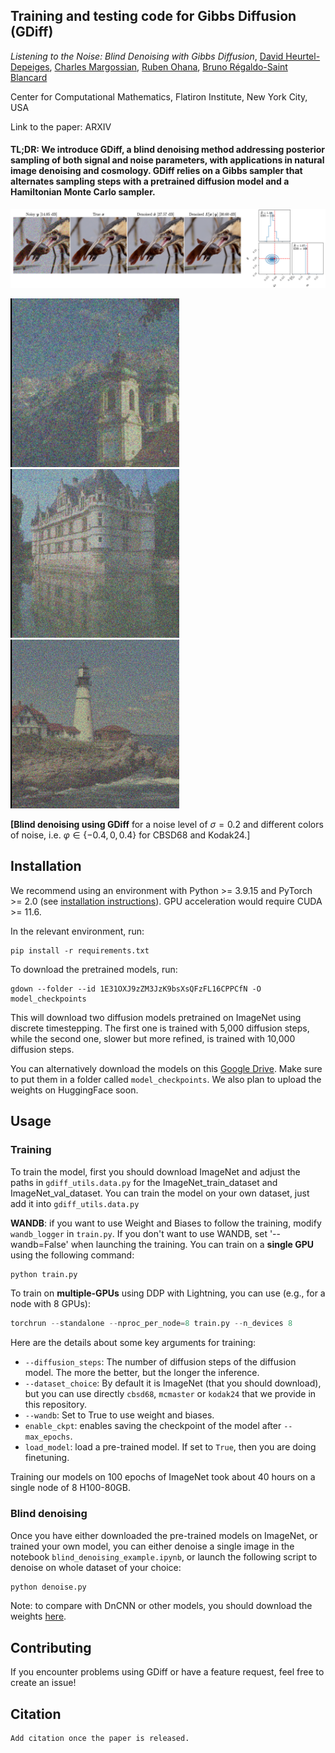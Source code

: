 ## Training and testing code for Gibbs Diffusion (GDiff)
*Listening to the Noise: Blind Denoising with Gibbs Diffusion*, [David Heurtel-Depeiges](https://david-heurtel-depeiges.github.io/), [Charles Margossian](https://charlesm93.github.io/), [Ruben Ohana](https://rubenohana.github.io/), [Bruno Régaldo-Saint Blancard](https://users.flatironinstitute.org/~bregaldosaintblancard/)

Center for Computational Mathematics, Flatiron Institute, New York City, USA


Link to the paper: ARXIV

#### TL;DR: We introduce GDiff, a blind denoising method addressing posterior sampling of both signal and noise parameters, with applications in natural image denoising and cosmology. GDiff relies on a Gibbs sampler that alternates sampling steps with a pretrained diffusion model and a Hamiltonian Monte Carlo sampler.

<p align="center">
<img width="1000px"  src="figs/denoising_example.png">
</p>

<img src="figs/denoising_effect1.gif" width="270px"/> <img src="figs/denoising_effect3.gif" width="270px"/> <img src="figs/denoising_effect2.gif" width="270px"/>

**[Blind denoising using GDiff** for a noise level of $\sigma = 0.2$ and different colors of noise, i.e. $\varphi \in \{-0.4, 0, 0.4\}$ for CBSD68 and Kodak24.] 

## Installation

We recommend using an environment with Python >= 3.9.15 and PyTorch >= 2.0 (see [installation instructions](https://pytorch.org/)). GPU acceleration would require CUDA >= 11.6.

In the relevant environment, run:
```
pip install -r requirements.txt
```

To download the pretrained models, run:
```
gdown --folder --id 1E31OXJ9zZM3JzK9bsXsQFzFL16CPPCfN -O model_checkpoints
```
This will download two diffusion models pretrained on ImageNet using discrete timestepping. The first one is trained with 5,000 diffusion steps, while the second one, slower but more refined, is trained with 10,000 diffusion steps.

You can alternatively download the models on this [Google Drive](https://drive.google.com/drive/folders/1E31OXJ9zZM3JzK9bsXsQFzFL16CPPCfN?usp=sharing). Make sure to put them in a folder called ```model_checkpoints```. We also plan to upload the weights on HuggingFace soon.

## Usage

### Training
To train the model, first you should download ImageNet and adjust the paths in ```gdiff_utils.data.py``` for the ImageNet_train_dataset and ImageNet_val_dataset. You can train the model on your own dataset, just add it into ```gdiff_utils.data.py```

**WANDB**: if you want to use Weight and Biases to follow the training, modify `wandb_logger` in `train.py`. If you don't want to use WANDB, set '--wandb=False' when launching the training.
You can train on a **single GPU** using the following command:
```python
python train.py
```

To train on **multiple-GPUs** using DDP with Lightning, you can use (e.g., for a node with 8 GPUs):
```python
torchrun --standalone --nproc_per_node=8 train.py --n_devices 8
```

Here are the details about some key arguments for training:
- `--diffusion_steps`: The number of diffusion steps of the diffusion model. The more the better, but the longer the inference.
- `--dataset_choice`: By default it is ImageNet (that you should download), but you can use directly `cbsd68`, `mcmaster` or `kodak24` that we provide in this repository.
- `--wandb`: Set to True to use weight and biases.
- `enable_ckpt`: enables saving the checkpoint of the model after `--max_epochs`.
- `load_model`: load a pre-trained model. If set to `True`, then you are doing finetuning.

Training our models on 100 epochs of ImageNet took about 40 hours on a single node of 8 H100-80GB.

### Blind denoising
Once you have either downloaded the pre-trained models on ImageNet, or trained your own model, you can either denoise a single image in the notebook `blind_denoising_example.ipynb`, or launch the following script to denoise on whole dataset of your choice:
```python
python denoise.py
```
Note: to compare with DnCNN or other models, you should download the weights [here](https://github.com/cszn/KAIR/tree/master/model_zoo).


## Contributing
If you encounter problems using GDiff or have a feature request, feel free to create an issue!

## Citation
```
Add citation once the paper is released.
```


